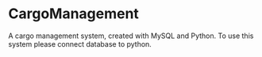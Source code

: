 # CargoManagement
A cargo management system, created with MySQL and Python.
To use this system please connect database to python.
